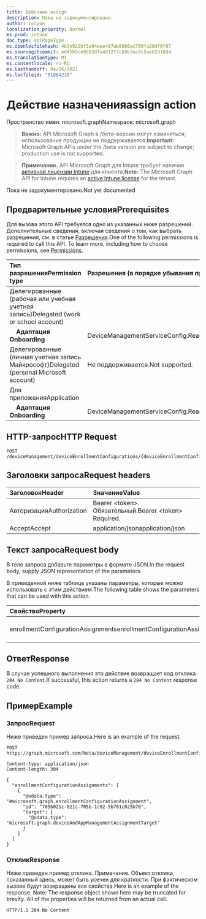 ```yaml
---
title: Действие assign
description: Пока не задокументировано.
author: rolyon
localization_priority: Normal
ms.prod: intune
doc_type: apiPageType
ms.openlocfilehash: 4b3e929bf3a94eee487ab8680ac760fa28df0f07
ms.sourcegitcommit: ed45b5ce0583dfa4d12f7cb0b3ac0c5aeb2318d4
ms.translationtype: MT
ms.contentlocale: ru-RU
ms.lasthandoff: 04/16/2021
ms.locfileid: "51864216"
---
```

# <a name="assign-action"></a><span data-ttu-id="42642-103">Действие назначения</span><span class="sxs-lookup"><span data-stu-id="42642-103">assign action</span></span>

<span data-ttu-id="42642-104">Пространство имен: microsoft.graph</span><span class="sxs-lookup"><span data-stu-id="42642-104">Namespace: microsoft.graph</span></span>

> <span data-ttu-id="42642-105">**Важно:** API Microsoft Graph в /бета-версии могут изменяться; использование продукции не поддерживается.</span><span class="sxs-lookup"><span data-stu-id="42642-105">**Important:** Microsoft Graph APIs under the /beta version are subject to change; production use is not supported.</span></span>

> <span data-ttu-id="42642-106">**Примечание.** API Microsoft Graph для Intune требует наличия [активной лицензии Intune](https://go.microsoft.com/fwlink/?linkid=839381) для клиента.</span><span class="sxs-lookup"><span data-stu-id="42642-106">**Note:** The Microsoft Graph API for Intune requires an [active Intune license](https://go.microsoft.com/fwlink/?linkid=839381) for the tenant.</span></span>

<span data-ttu-id="42642-107">Пока не задокументировано.</span><span class="sxs-lookup"><span data-stu-id="42642-107">Not yet documented</span></span>

## <a name="prerequisites"></a><span data-ttu-id="42642-108">Предварительные условия</span><span class="sxs-lookup"><span data-stu-id="42642-108">Prerequisites</span></span>
<span data-ttu-id="42642-p101">Для вызова этого API требуется одно из указанных ниже разрешений. Дополнительные сведения, включая сведения о том, как выбрать разрешения, см. в статье [Разрешения](/graph/permissions-reference).</span><span class="sxs-lookup"><span data-stu-id="42642-p101">One of the following permissions is required to call this API. To learn more, including how to choose permissions, see [Permissions](/graph/permissions-reference).</span></span>

|<span data-ttu-id="42642-111">Тип разрешения</span><span class="sxs-lookup"><span data-stu-id="42642-111">Permission type</span></span>|<span data-ttu-id="42642-112">Разрешения (в порядке убывания привилегий)</span><span class="sxs-lookup"><span data-stu-id="42642-112">Permissions (from most to least privileged)</span></span>|
|:---|:---|
|<span data-ttu-id="42642-113">Делегированные (рабочая или учебная учетная запись)</span><span class="sxs-lookup"><span data-stu-id="42642-113">Delegated (work or school account)</span></span>||
| <span data-ttu-id="42642-114">&nbsp; &nbsp; **Адаптация**</span><span class="sxs-lookup"><span data-stu-id="42642-114">&nbsp; &nbsp; **Onboarding**</span></span> | <span data-ttu-id="42642-115">DeviceManagementServiceConfig.ReadWrite.All</span><span class="sxs-lookup"><span data-stu-id="42642-115">DeviceManagementServiceConfig.ReadWrite.All</span></span>|
|<span data-ttu-id="42642-116">Делегированные (личная учетная запись Майкрософт)</span><span class="sxs-lookup"><span data-stu-id="42642-116">Delegated (personal Microsoft account)</span></span>|<span data-ttu-id="42642-117">Не поддерживается.</span><span class="sxs-lookup"><span data-stu-id="42642-117">Not supported.</span></span>|
|<span data-ttu-id="42642-118">Для приложения</span><span class="sxs-lookup"><span data-stu-id="42642-118">Application</span></span>||
| <span data-ttu-id="42642-119">&nbsp; &nbsp; **Адаптация**</span><span class="sxs-lookup"><span data-stu-id="42642-119">&nbsp; &nbsp; **Onboarding**</span></span> | <span data-ttu-id="42642-120">DeviceManagementServiceConfig.ReadWrite.All</span><span class="sxs-lookup"><span data-stu-id="42642-120">DeviceManagementServiceConfig.ReadWrite.All</span></span>|

## <a name="http-request"></a><span data-ttu-id="42642-121">HTTP-запрос</span><span class="sxs-lookup"><span data-stu-id="42642-121">HTTP Request</span></span>
<!-- {
  "blockType": "ignored"
}
-->
``` http
POST /deviceManagement/deviceEnrollmentConfigurations/{deviceEnrollmentConfigurationId}/assign
```

## <a name="request-headers"></a><span data-ttu-id="42642-122">Заголовки запроса</span><span class="sxs-lookup"><span data-stu-id="42642-122">Request headers</span></span>
|<span data-ttu-id="42642-123">Заголовок</span><span class="sxs-lookup"><span data-stu-id="42642-123">Header</span></span>|<span data-ttu-id="42642-124">Значение</span><span class="sxs-lookup"><span data-stu-id="42642-124">Value</span></span>|
|:---|:---|
|<span data-ttu-id="42642-125">Авторизация</span><span class="sxs-lookup"><span data-stu-id="42642-125">Authorization</span></span>|<span data-ttu-id="42642-126">Bearer &lt;token&gt;. Обязательный.</span><span class="sxs-lookup"><span data-stu-id="42642-126">Bearer &lt;token&gt; Required.</span></span>|
|<span data-ttu-id="42642-127">Accept</span><span class="sxs-lookup"><span data-stu-id="42642-127">Accept</span></span>|<span data-ttu-id="42642-128">application/json</span><span class="sxs-lookup"><span data-stu-id="42642-128">application/json</span></span>|

## <a name="request-body"></a><span data-ttu-id="42642-129">Текст запроса</span><span class="sxs-lookup"><span data-stu-id="42642-129">Request body</span></span>
<span data-ttu-id="42642-130">В тело запроса добавьте параметры в формате JSON.</span><span class="sxs-lookup"><span data-stu-id="42642-130">In the request body, supply JSON representation of the parameters.</span></span>

<span data-ttu-id="42642-131">В приведенной ниже таблице указаны параметры, которые можно использовать с этим действием.</span><span class="sxs-lookup"><span data-stu-id="42642-131">The following table shows the parameters that can be used with this action.</span></span>

|<span data-ttu-id="42642-132">Свойство</span><span class="sxs-lookup"><span data-stu-id="42642-132">Property</span></span>|<span data-ttu-id="42642-133">Тип</span><span class="sxs-lookup"><span data-stu-id="42642-133">Type</span></span>|<span data-ttu-id="42642-134">Описание</span><span class="sxs-lookup"><span data-stu-id="42642-134">Description</span></span>|
|:---|:---|:---|
|<span data-ttu-id="42642-135">enrollmentConfigurationAssignments</span><span class="sxs-lookup"><span data-stu-id="42642-135">enrollmentConfigurationAssignments</span></span>|<span data-ttu-id="42642-136">Коллекция [enrollmentConfigurationAssignment](../resources/intune-onboarding-enrollmentconfigurationassignment.md)</span><span class="sxs-lookup"><span data-stu-id="42642-136">[enrollmentConfigurationAssignment](../resources/intune-onboarding-enrollmentconfigurationassignment.md) collection</span></span>|<span data-ttu-id="42642-137">Пока не задокументировано.</span><span class="sxs-lookup"><span data-stu-id="42642-137">Not yet documented</span></span>|



## <a name="response"></a><span data-ttu-id="42642-138">Ответ</span><span class="sxs-lookup"><span data-stu-id="42642-138">Response</span></span>
<span data-ttu-id="42642-139">В случае успешного выполнения это действие возвращает код отклика `204 No Content`.</span><span class="sxs-lookup"><span data-stu-id="42642-139">If successful, this action returns a `204 No Content` response code.</span></span>

## <a name="example"></a><span data-ttu-id="42642-140">Пример</span><span class="sxs-lookup"><span data-stu-id="42642-140">Example</span></span>

### <a name="request"></a><span data-ttu-id="42642-141">Запрос</span><span class="sxs-lookup"><span data-stu-id="42642-141">Request</span></span>
<span data-ttu-id="42642-142">Ниже приведен пример запроса.</span><span class="sxs-lookup"><span data-stu-id="42642-142">Here is an example of the request.</span></span>
``` http
POST https://graph.microsoft.com/beta/deviceManagement/deviceEnrollmentConfigurations/{deviceEnrollmentConfigurationId}/assign

Content-type: application/json
Content-length: 304

{
  "enrollmentConfigurationAssignments": [
    {
      "@odata.type": "#microsoft.graph.enrollmentConfigurationAssignment",
      "id": "705b021c-021c-705b-1c02-5b701c025b70",
      "target": {
        "@odata.type": "microsoft.graph.deviceAndAppManagementAssignmentTarget"
      }
    }
  ]
}
```

### <a name="response"></a><span data-ttu-id="42642-143">Отклик</span><span class="sxs-lookup"><span data-stu-id="42642-143">Response</span></span>
<span data-ttu-id="42642-p102">Ниже приведен пример отклика. Примечание. Объект отклика, показанный здесь, может быть усечен для краткости. При фактическом вызове будут возвращены все свойства.</span><span class="sxs-lookup"><span data-stu-id="42642-p102">Here is an example of the response. Note: The response object shown here may be truncated for brevity. All of the properties will be returned from an actual call.</span></span>
``` http
HTTP/1.1 204 No Content
```







